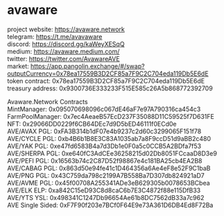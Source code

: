 # avaware
project website: https://avaware.network  
telegram: https://t.me/avavaware  
discord: https://discord.gg/kaWeyXESqQ  
medium: https://avaware.medium.com/  
twitter: https://twitter.com/AvawareAVE  
market: https://app.pangolin.exchange/#/swap?outputCurrency=0x78ea17559B3D2CF85a7F9C2C704eda119Db5E6dE  
token contract: 0x78ea17559B3D2CF85a7F9C2C704eda119Db5E6dE  
treasury address: 0x9300736E333233F515E585c26A5b868772392709

Avaware.Network Contracts  
MintManager: 0x095070698096c067dE46aF7e97A790316ca454c3  
FarmPoolManager: 0x7ec4AeaeB57EcD237F35088D11C59525f7D631FE  
NFT: 0x29066DD0229f6CB64DEc7d9D5bED46111f0ECd0e  
AVE/AVAX PGL: 0xFA3B314b1dF07e4b9237c2d60c3299065F151f78  
AVE/CYCLE PGL: 0xb4B6b1B8E3C83A1035ab7a8F9ccD51d9aBB2c480  
AVE/YAK PGL: 0xe47fd6583B4a7d3Db1e0F0a5c0CCB5A2BDfa7f53  
AVE/SHERPA PGL: 0xe640fC3AdCEe36258215d02Db8051FCcaaD8D3e9  
AVE/PEFI PGL: 0x16563b74c2C87D52f98867e4c181BA25cb4EA2B8  
AVE/CABAG PGL: 0x863d50e94fe41c1D464356a6Ae4eF8e52F9C1baB  
AVE/PNG PGL: 0x43C759da798c2199A7B558Ba7D307db824921aD7  
AVE/AVME PGL: 0x45f00708A255341ADe3eB629305b0078653BCbea  
AVE/ELK ELP: 0xa842C15eD93C8d8caC6b7E3C4872f88e115DfB33  
AVE/YTS YSL: 0x498341C1247Db96654Ae61b8DC7562dB33a7c962  
AVE Single Sided: 0xF7F90f203e7BCf0F64E9e73A361D6DB4Ed8F72Ba  



